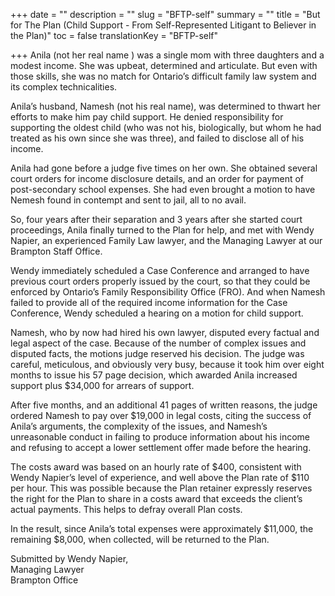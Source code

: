 +++
date = ""
description = ""
slug = "BFTP-self"
summary = ""
title = "But for The Plan (Child Support - From Self-Represented Litigant to Believer in the Plan)"
toc = false
translationKey = "BFTP-self"

+++
Anila (not her real name ) was a single mom with three daughters and a modest income. She was upbeat, determined and articulate. But even with those skills, she was no match for Ontario’s difficult family law system and its complex technicalities.

Anila’s husband, Namesh (not his real name), was determined to thwart her efforts to make him pay child support. He denied responsibility for supporting the oldest child (who was not his, biologically, but whom he had treated as his own since she was three), and failed to disclose all of his income.

Anila had gone before a judge five times on her own. She obtained several court orders for income disclosure details, and an order for payment of post-secondary school expenses. She had even brought a motion to have Nemesh found in contempt and sent to jail, all to no avail.

So, four years after their separation and 3 years after she started court proceedings, Anila finally turned to the Plan for help, and met with Wendy Napier, an experienced Family Law lawyer, and the Managing Lawyer at our Brampton Staff Office.

Wendy immediately scheduled a Case Conference and arranged to have previous court orders properly issued by the court, so that they could be enforced by Ontario’s Family Responsibility Office (FRO). And when Namesh failed to provide all of the required income information for the Case Conference, Wendy scheduled a hearing on a motion for child support.

Namesh, who by now had hired his own lawyer, disputed every factual and legal aspect of the case. Because of the number of complex issues and disputed facts, the motions judge reserved his decision. The judge was careful, meticulous, and obviously very busy, because it took him over eight months to issue his 57 page decision, which awarded Anila increased support plus $34,000 for arrears of support.

After five months, and an additional 41 pages of written reasons, the judge ordered Namesh to pay over $19,000 in legal costs, citing the success of Anila’s arguments, the complexity of the issues, and Namesh’s unreasonable conduct in failing to produce information about his income and refusing to accept a lower settlement offer made before the hearing.

The costs award was based on an hourly rate of $400, consistent with Wendy Napier’s level of experience, and well above the Plan rate of $110 per hour. This was possible because the Plan retainer expressly reserves the right for the Plan to share in a costs award that exceeds the client’s actual payments. This helps to defray overall Plan costs.

In the result, since Anila’s total expenses were approximately $11,000, the remaining $8,000, when collected, will be returned to the Plan.

Submitted by Wendy Napier,  
Managing Lawyer  
Brampton Office